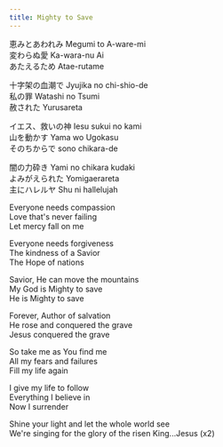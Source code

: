 ```yaml
---
title: Mighty to Save
---
```


恵みとあわれみ Megumi to A-ware-mi  
変わらぬ愛        Ka-wara-nu Ai  
あたえるため   Atae-rutame  

十字架の血潮で Jyujika no chi-shio-de  
私の罪         Watashi no Tsumi  
赦された      Yurusareta  

イエス、救いの神 Iesu sukui no kami  
山を動かす   Yama wo Ugokasu  
そのちからで sono chikara-de  

闇の力砕き Yami no chikara kudaki  
よみがえられた Yomigaerareta  
主にハレルヤ Shu ni hallelujah  

Everyone needs compassion  
Love that's never failing   
Let mercy fall on me  

Everyone needs forgiveness   
The kindness of a Savior   
The Hope of nations  

Savior, He can move the mountains  
My God is Mighty to save  
He is Mighty to save  

Forever, Author of salvation  
He rose and conquered the grave   
Jesus conquered the grave  

So take me as You find me  
All my fears and failures    
Fill my life again  

I give my life to follow  
Everything I believe in  
Now I surrender  

Shine your light and let the whole world see  
We're singing for the glory of the risen King...Jesus (x2)  
